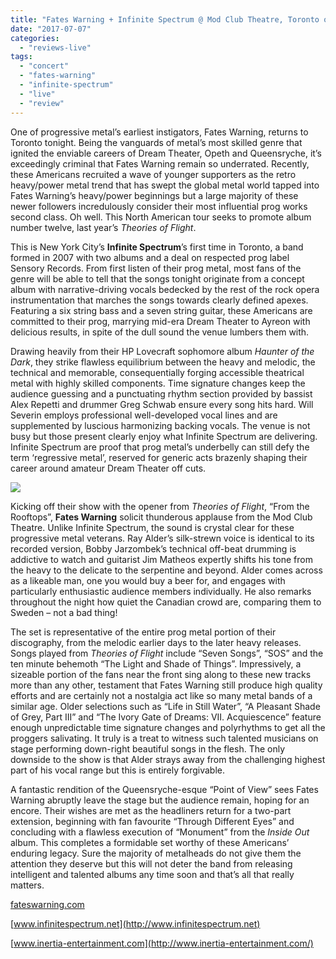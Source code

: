 ```yaml
---
title: "Fates Warning + Infinite Spectrum @ Mod Club Theatre, Toronto on June 21, 2017"
date: "2017-07-07"
categories: 
  - "reviews-live"
tags: 
  - "concert"
  - "fates-warning"
  - "infinite-spectrum"
  - "live"
  - "review"
---
```


One of progressive metal’s earliest instigators, Fates Warning, returns to Toronto tonight. Being the vanguards of metal’s most skilled genre that ignited the enviable careers of Dream Theater, Opeth and Queensryche, it’s exceedingly criminal that Fates Warning remain so underrated. Recently, these Americans recruited a wave of younger supporters as the retro heavy/power metal trend that has swept the global metal world tapped into Fates Warning’s heavy/power beginnings but a large majority of these newer followers incredulously consider their most influential prog works second class. Oh well. This North American tour seeks to promote album number twelve, last year’s _Theories of Flight_.

This is New York City’s **Infinite Spectrum**’s first time in Toronto, a band formed in 2007 with two albums and a deal on respected prog label Sensory Records. From first listen of their prog metal, most fans of the genre will be able to tell that the songs tonight originate from a concept album with narrative-driving vocals bedecked by the rest of the rock opera instrumentation that marches the songs towards clearly defined apexes. Featuring a six string bass and a seven string guitar, these Americans are committed to their prog, marrying mid-era Dream Theater to Ayreon with delicious results, in spite of the dull sound the venue lumbers them with.

Drawing heavily from their HP Lovecraft sophomore album _Haunter of the Dark_, they strike flawless equilibrium between the heavy and melodic, the technical and memorable, consequentially forging accessible theatrical metal with highly skilled components. Time signature changes keep the audience guessing and a punctuating rhythm section provided by bassist Alex Repetti and drummer Greg Schwab ensure every song hits hard. Will Severin employs professional well-developed vocal lines and are supplemented by luscious harmonizing backing vocals. The venue is not busy but those present clearly enjoy what Infinite Spectrum are delivering. Infinite Spectrum are proof that prog metal’s underbelly can still defy the term ‘regressive metal’, reserved for generic acts brazenly shaping their career around amateur Dream Theater off cuts.

![](https://hellbound.ca/wp-content/uploads/2017/07/Fates-Warning-Infinite-Spectrum-Mod-Club-Theatre.jpg)

Kicking off their show with the opener from _Theories of Flight_, “From the Rooftops”, **Fates Warning** solicit thunderous applause from the Mod Club Theatre. Unlike Infinite Spectrum, the sound is crystal clear for these progressive metal veterans. Ray Alder’s silk-strewn voice is identical to its recorded version, Bobby Jarzombek’s technical off-beat drumming is addictive to watch and guitarist Jim Matheos expertly shifts his tone from the heavy to the delicate to the serpentine and beyond. Alder comes across as a likeable man, one you would buy a beer for, and engages with particularly enthusiastic audience members individually. He also remarks throughout the night how quiet the Canadian crowd are, comparing them to Sweden – not a bad thing!

The set is representative of the entire prog metal portion of their discography, from the melodic earlier days to the later heavy releases. Songs played from _Theories of Flight_ include “Seven Songs”, “SOS” and the ten minute behemoth “The Light and Shade of Things”. Impressively, a sizeable portion of the fans near the front sing along to these new tracks more than any other, testament that Fates Warning still produce high quality efforts and are certainly not a nostalgia act like so many metal bands of a similar age. Older selections such as “Life in Still Water”, “A Pleasant Shade of Grey, Part III” and “The Ivory Gate of Dreams: VII. Acquiescence” feature enough unpredictable time signature changes and polyrhythms to get all the proggers salivating. It truly is a treat to witness such talented musicians on stage performing down-right beautiful songs in the flesh. The only downside to the show is that Alder strays away from the challenging highest part of his vocal range but this is entirely forgivable.

A fantastic rendition of the Queensryche-esque “Point of View” sees Fates Warning abruptly leave the stage but the audience remain, hoping for an encore. Their wishes are met as the headliners return for a two-part extension, beginning with fan favourite “Through Different Eyes” and concluding with a flawless execution of “Monument” from the _Inside Out_ album. This completes a formidable set worthy of these Americans’ enduring legacy. Sure the majority of metalheads do not give them the attention they deserve but this will not deter the band from releasing intelligent and talented albums any time soon and that’s all that really matters.

[fateswarning.com](http://fateswarning.com/)

[www.infinitespectrum.net](http://www.infinitespectrum.net)

[www.inertia-entertainment.com](http://www.inertia-entertainment.com/)
